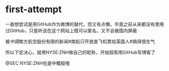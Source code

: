 # first-attempt
一直想尝试是用GitHub作为微博的替代，但又有点懒。毕竟之前从来都没有使用过GitHub，只是听说在这个网站上既可以匿名，又不会被国内屏蔽

被*中国*南方航空股份有限的新闻#南航只开放直飞机票给英国人#搞得很生气

所以下定决心，就用NYSE:ZNH做自己的昵称，开始探索用GitHub写博客了

@SEC NYSE:ZNH也是中概股哦
